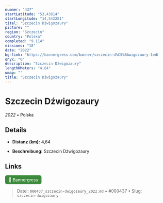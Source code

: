 ```yaml
---
nummer: "437"
startLatitude: "53,43814"
startLongitude: "14,542281"
titel: "Szczecin Dźwigozaury"
picture: ""
region: "Szczecin"
country: "Polska"
completed: "9.114"
missions: "18"
date: "2022"
bg-link: "https://bannergress.com/banner/szczecin-d%C5%BAwigozaury-1ed0"
onyx: "0"
description: "Szczecin Dźwigozaury"
lengthKMeters: "4,64"
umap: ""
title: "Szczecin Dźwigozaury"
---
```

# Szczecin Dźwigozaury

*2022* • Polska



## Details
- **Distanz (km):** 4,64



- **Beschreibung:** Szczecin Dźwigozaury


## Links
<div style="margin-top: 0.5em;">
<a href="https://bannergress.com/banner/szczecin-d%C5%BAwigozaury-1ed0" target="_blank" style="display:inline-block;margin-right:8px;padding:6px 12px;background-color:#3c8b3c;color:white;text-decoration:none;border-radius:6px;">🔗 Bannergress</a>

</div>


> Datei: `000437_szczecin-dwigozaury_2022.md` • #000437 • Slug: `szczecin-dwigozaury`
